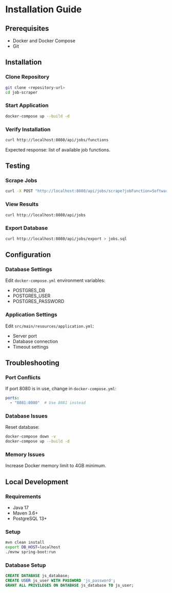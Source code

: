 # Installation Guide

## Prerequisites

- Docker and Docker Compose
- Git

## Installation

### Clone Repository
```bash
git clone <repository-url>
cd job-scraper
```

### Start Application
```bash
docker-compose up --build -d
```

### Verify Installation
```bash
curl http://localhost:8080/api/jobs/functions
```

Expected response: list of available job functions.

## Testing

### Scrape Jobs
```bash
curl -X POST "http://localhost:8080/api/jobs/scrape?jobFunction=Software Engineering"
```

### View Results
```bash
curl http://localhost:8080/api/jobs
```

### Export Database
```bash
curl http://localhost:8080/api/jobs/export > jobs.sql
```

## Configuration

### Database Settings
Edit `docker-compose.yml` environment variables:
- POSTGRES_DB
- POSTGRES_USER  
- POSTGRES_PASSWORD

### Application Settings
Edit `src/main/resources/application.yml`:
- Server port
- Database connection
- Timeout settings

## Troubleshooting

### Port Conflicts
If port 8080 is in use, change in `docker-compose.yml`:
```yaml
ports:
  - "8081:8080"  # Use 8081 instead
```

### Database Issues
Reset database:
```bash
docker-compose down -v
docker-compose up --build -d
```

### Memory Issues
Increase Docker memory limit to 4GB minimum.

## Local Development

### Requirements
- Java 17
- Maven 3.6+
- PostgreSQL 13+

### Setup
```bash
mvn clean install
export DB_HOST=localhost
./mvnw spring-boot:run
```

### Database Setup
```sql
CREATE DATABASE js_database;
CREATE USER js_user WITH PASSWORD 'js_password';
GRANT ALL PRIVILEGES ON DATABASE js_database TO js_user;
```